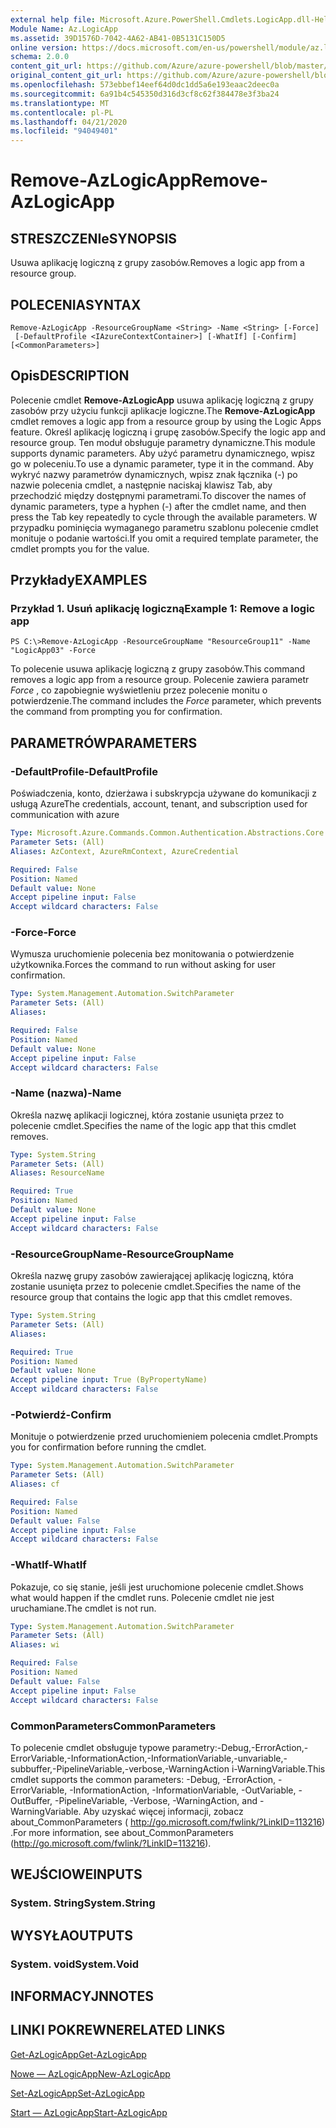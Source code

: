 ```yaml
---
external help file: Microsoft.Azure.PowerShell.Cmdlets.LogicApp.dll-Help.xml
Module Name: Az.LogicApp
ms.assetid: 39D1576D-7042-4A62-AB41-0B5131C150D5
online version: https://docs.microsoft.com/en-us/powershell/module/az.logicapp/remove-azlogicapp
schema: 2.0.0
content_git_url: https://github.com/Azure/azure-powershell/blob/master/src/LogicApp/LogicApp/help/Remove-AzLogicApp.md
original_content_git_url: https://github.com/Azure/azure-powershell/blob/master/src/LogicApp/LogicApp/help/Remove-AzLogicApp.md
ms.openlocfilehash: 573ebbef14eef64d0dc1dd5a6e193eaac2deec0a
ms.sourcegitcommit: 6a91b4c545350d316d3cf8c62f384478e3f3ba24
ms.translationtype: MT
ms.contentlocale: pl-PL
ms.lasthandoff: 04/21/2020
ms.locfileid: "94049401"
---
```

# <span data-ttu-id="c26ba-101">Remove-AzLogicApp</span><span class="sxs-lookup"><span data-stu-id="c26ba-101">Remove-AzLogicApp</span></span>

## <span data-ttu-id="c26ba-102">STRESZCZENIe</span><span class="sxs-lookup"><span data-stu-id="c26ba-102">SYNOPSIS</span></span>
<span data-ttu-id="c26ba-103">Usuwa aplikację logiczną z grupy zasobów.</span><span class="sxs-lookup"><span data-stu-id="c26ba-103">Removes a logic app from a resource group.</span></span>

## <span data-ttu-id="c26ba-104">POLECENIA</span><span class="sxs-lookup"><span data-stu-id="c26ba-104">SYNTAX</span></span>

```
Remove-AzLogicApp -ResourceGroupName <String> -Name <String> [-Force]
 [-DefaultProfile <IAzureContextContainer>] [-WhatIf] [-Confirm] [<CommonParameters>]
```

## <span data-ttu-id="c26ba-105">Opis</span><span class="sxs-lookup"><span data-stu-id="c26ba-105">DESCRIPTION</span></span>
<span data-ttu-id="c26ba-106">Polecenie cmdlet **Remove-AzLogicApp** usuwa aplikację logiczną z grupy zasobów przy użyciu funkcji aplikacje logiczne.</span><span class="sxs-lookup"><span data-stu-id="c26ba-106">The **Remove-AzLogicApp** cmdlet removes a logic app from a resource group by using the Logic Apps feature.</span></span>
<span data-ttu-id="c26ba-107">Określ aplikację logiczną i grupę zasobów.</span><span class="sxs-lookup"><span data-stu-id="c26ba-107">Specify the logic app and resource group.</span></span>
<span data-ttu-id="c26ba-108">Ten moduł obsługuje parametry dynamiczne.</span><span class="sxs-lookup"><span data-stu-id="c26ba-108">This module supports dynamic parameters.</span></span>
<span data-ttu-id="c26ba-109">Aby użyć parametru dynamicznego, wpisz go w poleceniu.</span><span class="sxs-lookup"><span data-stu-id="c26ba-109">To use a dynamic parameter, type it in the command.</span></span>
<span data-ttu-id="c26ba-110">Aby wykryć nazwy parametrów dynamicznych, wpisz znak łącznika (-) po nazwie polecenia cmdlet, a następnie naciskaj klawisz Tab, aby przechodzić między dostępnymi parametrami.</span><span class="sxs-lookup"><span data-stu-id="c26ba-110">To discover the names of dynamic parameters, type a hyphen (-) after the cmdlet name, and then press the Tab key repeatedly to cycle through the available parameters.</span></span>
<span data-ttu-id="c26ba-111">W przypadku pominięcia wymaganego parametru szablonu polecenie cmdlet monituje o podanie wartości.</span><span class="sxs-lookup"><span data-stu-id="c26ba-111">If you omit a required template parameter, the cmdlet prompts you for the value.</span></span>

## <span data-ttu-id="c26ba-112">Przykłady</span><span class="sxs-lookup"><span data-stu-id="c26ba-112">EXAMPLES</span></span>

### <span data-ttu-id="c26ba-113">Przykład 1. Usuń aplikację logiczną</span><span class="sxs-lookup"><span data-stu-id="c26ba-113">Example 1: Remove a logic app</span></span>
```
PS C:\>Remove-AzLogicApp -ResourceGroupName "ResourceGroup11" -Name "LogicApp03" -Force
```

<span data-ttu-id="c26ba-114">To polecenie usuwa aplikację logiczną z grupy zasobów.</span><span class="sxs-lookup"><span data-stu-id="c26ba-114">This command removes a logic app from a resource group.</span></span>
<span data-ttu-id="c26ba-115">Polecenie zawiera parametr *Force* , co zapobiegnie wyświetleniu przez polecenie monitu o potwierdzenie.</span><span class="sxs-lookup"><span data-stu-id="c26ba-115">The command includes the *Force* parameter, which prevents the command from prompting you for confirmation.</span></span>

## <span data-ttu-id="c26ba-116">PARAMETRÓW</span><span class="sxs-lookup"><span data-stu-id="c26ba-116">PARAMETERS</span></span>

### <span data-ttu-id="c26ba-117">-DefaultProfile</span><span class="sxs-lookup"><span data-stu-id="c26ba-117">-DefaultProfile</span></span>
<span data-ttu-id="c26ba-118">Poświadczenia, konto, dzierżawa i subskrypcja używane do komunikacji z usługą Azure</span><span class="sxs-lookup"><span data-stu-id="c26ba-118">The credentials, account, tenant, and subscription used for communication with azure</span></span>

```yaml
Type: Microsoft.Azure.Commands.Common.Authentication.Abstractions.Core.IAzureContextContainer
Parameter Sets: (All)
Aliases: AzContext, AzureRmContext, AzureCredential

Required: False
Position: Named
Default value: None
Accept pipeline input: False
Accept wildcard characters: False
```

### <span data-ttu-id="c26ba-119">-Force</span><span class="sxs-lookup"><span data-stu-id="c26ba-119">-Force</span></span>
<span data-ttu-id="c26ba-120">Wymusza uruchomienie polecenia bez monitowania o potwierdzenie użytkownika.</span><span class="sxs-lookup"><span data-stu-id="c26ba-120">Forces the command to run without asking for user confirmation.</span></span>

```yaml
Type: System.Management.Automation.SwitchParameter
Parameter Sets: (All)
Aliases:

Required: False
Position: Named
Default value: None
Accept pipeline input: False
Accept wildcard characters: False
```

### <span data-ttu-id="c26ba-121">-Name (nazwa)</span><span class="sxs-lookup"><span data-stu-id="c26ba-121">-Name</span></span>
<span data-ttu-id="c26ba-122">Określa nazwę aplikacji logicznej, która zostanie usunięta przez to polecenie cmdlet.</span><span class="sxs-lookup"><span data-stu-id="c26ba-122">Specifies the name of the logic app that this cmdlet removes.</span></span>

```yaml
Type: System.String
Parameter Sets: (All)
Aliases: ResourceName

Required: True
Position: Named
Default value: None
Accept pipeline input: False
Accept wildcard characters: False
```

### <span data-ttu-id="c26ba-123">-ResourceGroupName</span><span class="sxs-lookup"><span data-stu-id="c26ba-123">-ResourceGroupName</span></span>
<span data-ttu-id="c26ba-124">Określa nazwę grupy zasobów zawierającej aplikację logiczną, która zostanie usunięta przez to polecenie cmdlet.</span><span class="sxs-lookup"><span data-stu-id="c26ba-124">Specifies the name of the resource group that contains the logic app that this cmdlet removes.</span></span>

```yaml
Type: System.String
Parameter Sets: (All)
Aliases:

Required: True
Position: Named
Default value: None
Accept pipeline input: True (ByPropertyName)
Accept wildcard characters: False
```

### <span data-ttu-id="c26ba-125">-Potwierdź</span><span class="sxs-lookup"><span data-stu-id="c26ba-125">-Confirm</span></span>
<span data-ttu-id="c26ba-126">Monituje o potwierdzenie przed uruchomieniem polecenia cmdlet.</span><span class="sxs-lookup"><span data-stu-id="c26ba-126">Prompts you for confirmation before running the cmdlet.</span></span>

```yaml
Type: System.Management.Automation.SwitchParameter
Parameter Sets: (All)
Aliases: cf

Required: False
Position: Named
Default value: False
Accept pipeline input: False
Accept wildcard characters: False
```

### <span data-ttu-id="c26ba-127">-WhatIf</span><span class="sxs-lookup"><span data-stu-id="c26ba-127">-WhatIf</span></span>
<span data-ttu-id="c26ba-128">Pokazuje, co się stanie, jeśli jest uruchomione polecenie cmdlet.</span><span class="sxs-lookup"><span data-stu-id="c26ba-128">Shows what would happen if the cmdlet runs.</span></span>
<span data-ttu-id="c26ba-129">Polecenie cmdlet nie jest uruchamiane.</span><span class="sxs-lookup"><span data-stu-id="c26ba-129">The cmdlet is not run.</span></span>

```yaml
Type: System.Management.Automation.SwitchParameter
Parameter Sets: (All)
Aliases: wi

Required: False
Position: Named
Default value: False
Accept pipeline input: False
Accept wildcard characters: False
```

### <span data-ttu-id="c26ba-130">CommonParameters</span><span class="sxs-lookup"><span data-stu-id="c26ba-130">CommonParameters</span></span>
<span data-ttu-id="c26ba-131">To polecenie cmdlet obsługuje typowe parametry:-Debug,-ErrorAction,-ErrorVariable,-InformationAction,-InformationVariable,-unvariable,-subbuffer,-PipelineVariable,-verbose,-WarningAction i-WarningVariable.</span><span class="sxs-lookup"><span data-stu-id="c26ba-131">This cmdlet supports the common parameters: -Debug, -ErrorAction, -ErrorVariable, -InformationAction, -InformationVariable, -OutVariable, -OutBuffer, -PipelineVariable, -Verbose, -WarningAction, and -WarningVariable.</span></span> <span data-ttu-id="c26ba-132">Aby uzyskać więcej informacji, zobacz about_CommonParameters ( http://go.microsoft.com/fwlink/?LinkID=113216) .</span><span class="sxs-lookup"><span data-stu-id="c26ba-132">For more information, see about_CommonParameters (http://go.microsoft.com/fwlink/?LinkID=113216).</span></span>

## <span data-ttu-id="c26ba-133">WEJŚCIOWE</span><span class="sxs-lookup"><span data-stu-id="c26ba-133">INPUTS</span></span>

### <span data-ttu-id="c26ba-134">System. String</span><span class="sxs-lookup"><span data-stu-id="c26ba-134">System.String</span></span>

## <span data-ttu-id="c26ba-135">WYSYŁA</span><span class="sxs-lookup"><span data-stu-id="c26ba-135">OUTPUTS</span></span>

### <span data-ttu-id="c26ba-136">System. void</span><span class="sxs-lookup"><span data-stu-id="c26ba-136">System.Void</span></span>

## <span data-ttu-id="c26ba-137">INFORMACYJN</span><span class="sxs-lookup"><span data-stu-id="c26ba-137">NOTES</span></span>

## <span data-ttu-id="c26ba-138">LINKI POKREWNE</span><span class="sxs-lookup"><span data-stu-id="c26ba-138">RELATED LINKS</span></span>

[<span data-ttu-id="c26ba-139">Get-AzLogicApp</span><span class="sxs-lookup"><span data-stu-id="c26ba-139">Get-AzLogicApp</span></span>](./Get-AzLogicApp.md)

[<span data-ttu-id="c26ba-140">Nowe — AzLogicApp</span><span class="sxs-lookup"><span data-stu-id="c26ba-140">New-AzLogicApp</span></span>](./New-AzLogicApp.md)

[<span data-ttu-id="c26ba-141">Set-AzLogicApp</span><span class="sxs-lookup"><span data-stu-id="c26ba-141">Set-AzLogicApp</span></span>](./Set-AzLogicApp.md)

[<span data-ttu-id="c26ba-142">Start — AzLogicApp</span><span class="sxs-lookup"><span data-stu-id="c26ba-142">Start-AzLogicApp</span></span>](./Start-AzLogicApp.md)


